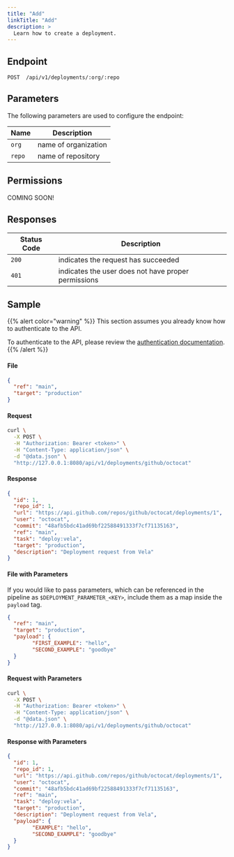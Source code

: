 ```yaml
---
title: "Add"
linkTitle: "Add"
description: >
  Learn how to create a deployment.
---
```


## Endpoint

```
POST  /api/v1/deployments/:org/:repo
```

## Parameters

The following parameters are used to configure the endpoint:

| Name   | Description          |
| ------ | -------------------- |
| `org`  | name of organization |
| `repo` | name of repository   |

## Permissions

COMING SOON!

## Responses

| Status Code | Description                                         |
| ----------- | --------------------------------------------------- |
| `200`       | indicates the request has succeeded                 |
| `401`       | indicates the user does not have proper permissions |

## Sample

{{% alert color="warning" %}}
This section assumes you already know how to authenticate to the API.

To authenticate to the API, please review the [authentication documentation](/docs/reference/api/authentication/).
{{% /alert %}}

#### File

```json
{
  "ref": "main",
  "target": "production"
}
```

#### Request

```sh
curl \
  -X POST \
  -H "Authorization: Bearer <token>" \
  -H "Content-Type: application/json" \
  -d "@data.json" \
  "http://127.0.0.1:8080/api/v1/deployments/github/octocat"
```

#### Response

```json
{
  "id": 1,
  "repo_id": 1,
  "url": "https://api.github.com/repos/github/octocat/deployments/1",
  "user": "octocat",
  "commit": "48afb5bdc41ad69bf22588491333f7cf71135163",
  "ref": "main",
  "task": "deploy:vela",
  "target": "production",
  "description": "Deployment request from Vela"
}
```

#### File with Parameters

If you would like to pass parameters, which can be referenced in the pipeline as `$DEPLOYMENT_PARAMETER_<KEY>`, include them as a map inside the `payload` tag.

```json
{
  "ref": "main",
  "target": "production",
  "payload": {
		"FIRST_EXAMPLE": "hello",
		"SECOND_EXAMPLE": "goodbye"
  }
}
```

#### Request with Parameters

```sh
curl \
  -X POST \
  -H "Authorization: Bearer <token>" \
  -H "Content-Type: application/json" \
  -d "@data.json" \
  "http://127.0.0.1:8080/api/v1/deployments/github/octocat"
```

#### Response with Parameters

```json
{
  "id": 1,
  "repo_id": 1,
  "url": "https://api.github.com/repos/github/octocat/deployments/1",
  "user": "octocat",
  "commit": "48afb5bdc41ad69bf22588491333f7cf71135163",
  "ref": "main",
  "task": "deploy:vela",
  "target": "production",
  "description": "Deployment request from Vela",
  "payload": {
		"EXAMPLE": "hello",
		"SECOND_EXAMPLE": "goodbye"
  }
}
```
